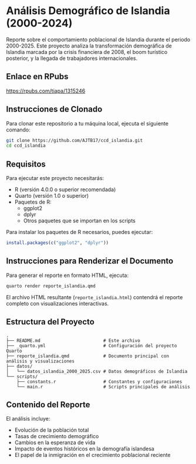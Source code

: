 # Análisis Demográfico de Islandia (2000-2024)

Reporte sobre el comportamiento poblacional de Islandia durante el periodo 2000-2025. Este proyecto analiza la transformación demográfica de Islandia marcada por la crisis financiera de 2008, el boom turístico posterior, y la llegada de trabajadores internacionales.

## Enlace en RPubs
https://rpubs.com/tiapa/1315246

## Instrucciones de Clonado

Para clonar este repositorio a tu máquina local, ejecuta el siguiente comando:

```bash
git clone https://github.com/AJTB17/ccd_islandia.git
cd ccd_islandia
```

## Requisitos

Para ejecutar este proyecto necesitarás:

- R (versión 4.0.0 o superior recomendada)
- Quarto (versión 1.0 o superior)
- Paquetes de R:
  - ggplot2
  - dplyr
  - Otros paquetes que se importan en los scripts

Para instalar los paquetes de R necesarios, puedes ejecutar:

```r
install.packages(c("ggplot2", "dplyr"))
```

## Instrucciones para Renderizar el Documento

Para generar el reporte en formato HTML, ejecuta:

```bash
quarto render reporte_islandia.qmd
```

El archivo HTML resultante (`reporte_islandia.html`) contendrá el reporte completo con visualizaciones interactivas.

## Estructura del Proyecto

```
.
├── README.md                        # Este archivo
├── _quarto.yml                      # Configuración del proyecto Quarto
├── reporte_islandia.qmd             # Documento principal con análisis y visualizaciones
├── datos/
│   └── datos_islandia_2000_2025.csv # Datos demográficos de Islandia
└── scripts/
    ├── constants.r                  # Constantes y configuraciones
    └── main.r                       # Scripts principales de análisis
```

## Contenido del Reporte

El análisis incluye:
- Evolución de la población total
- Tasas de crecimiento demográfico
- Cambios en la esperanza de vida
- Impacto de eventos históricos en la demografía islandesa
- El papel de la inmigración en el crecimiento poblacional reciente
